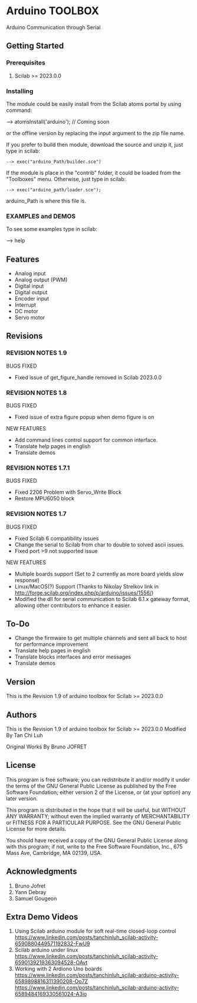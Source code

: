 # Arduino TOOLBOX

Arduino Communication through Serial

## Getting Started


### Prerequisites

1. Scilab >= 2023.0.0

### Installing

The module could be easily install from the Scilab atoms portal by using command:

--> atomsInstall('arduino'); // Coming soon

or the offline version by replacing the input argument to the zip file name.

If you prefer to build then module, download the source and unzip it, just type in scilab:

```
--> exec("arduino_Path/builder.sce")
```

If the module is place in the "contrib" folder, it could be loaded from the "Toolboxes" menu. Otherwise, just type in scilab:

``` 
--> exec("arduino_path/loader.sce"); 
```

arduino_Path is where this file is.

### EXAMPLES and DEMOS
 To see some examples type in scilab:

--> help 

## Features
* Analog input
* Analog output (PWM)
* Digital input
* Digital output
* Encoder input
* Interrupt
* DC motor
* Servo motor

## Revisions

### REVISION NOTES 1.9
BUGS FIXED
* Fixed issue of get_figure_handle removed in Scilab 2023.0.0

### REVISION NOTES 1.8
BUGS FIXED
* Fixed issue of extra figure popup when demo figure is on

NEW FEATURES
* Add command lines control support for common interface.
* Translate help pages in english
* Translate demos

### REVISION NOTES 1.7.1
BUGS FIXED
* Fixed 2206 Problem with Servo_Write Block
* Restore MPU6050 block

### REVISION NOTES 1.7
BUGS FIXED
* Fixed Scilab 6 compatibility issues
* Change the serial to Scilab from char to double to solved ascii issues.
* Fixed port >9 not supported issue
  
NEW FEATURES
* Multiple boards support (Set to 2 currently as more board yields slow response)
* Linux/MacOS(?) Support (Thanks to Nikolay Strelkov link in http://forge.scilab.org/index.php/p/arduino/issues/1556/) 
* Modified the dll for serial communication to Scilab 6.1.x gateway format, allowing other contributors to enhance it easier.

## To-Do
   * Change the firmware to get multiple channels and sent all back to host for performance improvement
   * Translate help pages in english
   * Translate blocks interfaces and error messages
   * Translate demos
 

## Version

This is the Revision 1.9 of arduino toolbox for Scilab >= 2023.0.0

## Authors

This is the Revision 1.9 of arduino toolbox for Scilab >= 2023.0.0
Modified By Tan Chi Luh 

Original Works By Bruno JOFRET

## License

This program is free software; you can redistribute it and/or modify it under the terms of the GNU General Public License as published by the Free Software Foundation; either version 2 of the License, or (at your option) any later version.

This program is distributed in the hope that it will be useful, but WITHOUT ANY WARRANTY; without even the implied warranty of MERCHANTABILITY or FITNESS FOR A PARTICULAR PURPOSE.  See the GNU General Public License for more details.

You should have received a copy of the GNU General Public License along with this program; if not, write to the Free Software Foundation, Inc., 675 Mass Ave, Cambridge, MA 02139, USA.

## Acknowledgments

1. Bruno Jofret 
2. Yann Debray 
3. Samuel Gougeon

## Extra Demo Videos
1. Using Scilab arduino module for soft real-time closed-loop control
https://www.linkedin.com/posts/tanchinluh_scilab-activity-6590880449571192832-FwU9
2. Scilab arduino under linux
https://www.linkedin.com/posts/tanchinluh_scilab-activity-6590139219363094528-OAvt
3. Working with 2 Ardiono Uno boards
https://www.linkedin.com/posts/tanchinluh_scilab-arduino-activity-6589898816311390208-Oo7Z
https://www.linkedin.com/posts/tanchinluh_scilab-arduino-activity-6589484169330561024-A3io

